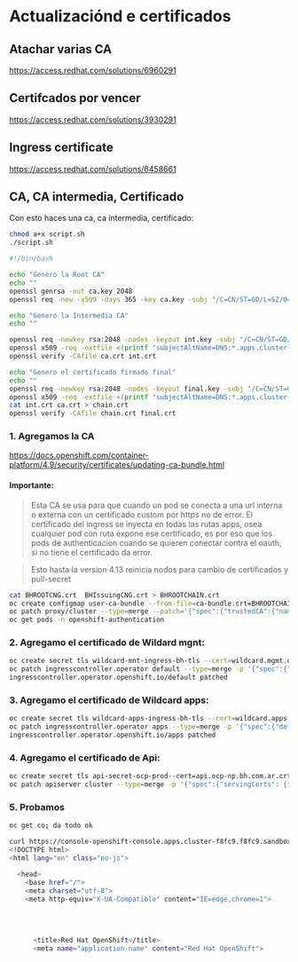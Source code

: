 # Actualizaciónd e certificados


## Atachar varias CA

https://access.redhat.com/solutions/6960291

## Certifcados por vencer

https://access.redhat.com/solutions/3930291


## Ingress certificate

https://access.redhat.com/solutions/6458661



## CA, CA intermedia, Certificado

Con esto haces una ca, ca intermedia, certificado:
```sh
chmod a+x script.sh
./script.sh
```

```sh
#!/bin/bash

echo "Genero la Root CA"
echo ""
openssl genrsa -out ca.key 2048
openssl req -new -x509 -days 365 -key ca.key -subj "/C=CN/ST=GD/L=SZ/O=Acme, Inc./CN=Acme Root CA" -out ca.crt

echo "Genero la Intermedia CA"
echo ""

openssl req -newkey rsa:2048 -nodes -keyout int.key -subj "/C=CN/ST=GD/L=SZ/O=Acme, Inc./CN=Acme Intermedia CA" -out int.csr
openssl x509 -req -extfile <(printf "subjectAltName=DNS:*.apps.cluster-f8fc9.f8fc9.sandbox1380.opentlc.com\nbasicConstraints=CA:true") -days 365 -in int.csr -CA ca.crt -CAkey ca.key -CAcreateserial -out int.crt
openssl verify -CAfile ca.crt int.crt

echo "Genero el certificado firmado final"
echo ""
openssl req -newkey rsa:2048 -nodes -keyout final.key -subj "/C=CN/ST=GD/L=SZ/O=Acme, Inc./CN=Acme Final CA" -out final.csr
openssl x509 -req -extfile <(printf "subjectAltName=DNS:*.apps.cluster-f8fc9.f8fc9.sandbox1380.opentlc.com") -days 365 -in final.csr -CA int.crt -CAkey int.key -CAcreateserial -out final.crt
cat int.crt ca.crt > chain.crt
openssl verify -CAfile chain.crt final.crt
```



### 1. Agregamos la CA

https://docs.openshift.com/container-platform/4.9/security/certificates/updating-ca-bundle.html

#### Importante:

> Esta CA se usa para que cuando un pod se conecta a una url interna o externa con un certificado custom por https no de error.
> El certificado del ingress se inyecta en todas las rutas apps, osea cualquier pod con ruta expone ese certificado, es por eso que los pods
de authenticacion cuando se quieren conectar contra el oauth, si no tiene el certificado da error.

> Esto hasta la version 4.13 reinicia nodos para cambio de certificados y pull-secret

```sh
cat BHROOTCNG.crt  BHIssuingCNG.crt > BHROOTCHAIN.crt
oc create configmap user-ca-bundle --from-file=ca-bundle.crt=BHROOTCHAIN.crt -n openshift-config
oc patch proxy/cluster --type=merge --patch='{"spec":{"trustedCA":{"name":"user-ca-bundle"}}}'
oc get pods -n openshift-authentication
```

### 2. Agregamo el certificado de Wildard mgnt:
```sh
oc create secret tls wildcard-mnt-ingress-bh-tls --cert=wildcard.mgmt.ocp-np.bh.com.ar.crt --key=wildcard.mgmt.ocp-np.bh.com.ar.key -n openshift-ingress
oc patch ingresscontroller.operator default --type=merge -p '{"spec":{"defaultCertificate": {"name": "wildcard-mnt-ingress-bh-tls"}}}' -n openshift-ingress-operator
ingresscontroller.operator.openshift.io/default patched
```

### 3. Agregamo el certificado de Wildcard apps:
```sh
oc create secret tls wildcard-apps-ingress-bh-tls --cert=wildcard.apps.ocp-np.bh.com.ar.crt --key=wildcard.apps.ocp-np.bh.com.ar.key -n openshift-ingress
oc patch ingresscontroller.operator apps --type=merge -p '{"spec":{"defaultCertificate": {"name": "tls wildcard-apps-ingress-bh-tls"}}}' -n openshift-ingress-operator
ingresscontroller.operator.openshift.io/apps patched
```

### 4. Agregamo el certificado de Api:
```sh
oc create secret tls api-secret-ocp-prod--cert=api.ocp-np.bh.com.ar.crt  --key=api.ocp-np.bh.com.ar.key  -n openshift-config
oc patch apiserver cluster --type=merge -p '{"spec":{"servingCerts": {"namedCertificates": [{"names": ["api.ocp-np.bh.com.ar"], "servingCertificate": {"name": "api-secret-ocp-prod"}}]}}}'
```

### 5. Probamos
```sh
oc get co; da todo ok

curl https://console-openshift-console.apps.cluster-f8fc9.f8fc9.sandbox1380.opentlc.com/k8s/cluster/config.openshift.io~v1~ClusterOperator/kube-apiserver --cacert chain.crt
<!DOCTYPE html>
<html lang="en" class="no-js">

  <head>
    <base href="/">
    <meta charset="utf-8">
    <meta http-equiv="X-UA-Compatible" content="IE=edge,chrome=1">
    
      
      
      
      <title>Red Hat OpenShift</title>
      <meta name="application-name" content="Red Hat OpenShift">

```